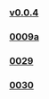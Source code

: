 ### [v0.0.4](https://github.com/littleflute/BeautifulLover/edit/master/README.md)
### [0009a](0009a)
### [0029](0029)
### [0030](0030)

